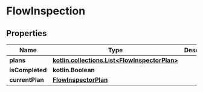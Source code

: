 
# FlowInspection

## Properties
Name | Type | Description | Notes
------------ | ------------- | ------------- | -------------
**plans** | [**kotlin.collections.List&lt;FlowInspectorPlan&gt;**](FlowInspectorPlan.md) |  | 
**isCompleted** | **kotlin.Boolean** |  | 
**currentPlan** | [**FlowInspectorPlan**](FlowInspectorPlan.md) |  |  [optional]



